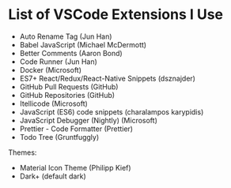# List of VSCode Extensions I Use

- Auto Rename Tag (Jun Han)
- Babel JavaScript (Michael McDermott)
- Better Comments (Aaron Bond)
- Code Runner (Jun Han)
- Docker (Microsoft)
- ES7+ React/Redux/React-Native Snippets (dsznajder)
- GitHub Pull Requests (GitHub)
- GitHub Repositories (GitHub)
- Itellicode (Microsoft)
- JavaScript (ES6) code snippets (charalampos karypidis)
- JavaScript Debugger (Nightly) (Microsoft)
- Prettier - Code Formatter (Prettier)
- Todo Tree (Gruntfuggly)

Themes:
- Material Icon Theme (Philipp Kief)
- Dark+ (default dark)